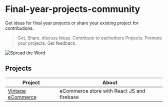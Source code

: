 # Final-year-projects-community
Get ideas for final year projects or share your existing project for contributions.

> Get, Share, discuss Ideas.
> Contribute to eachothers Projects.
> Promote your projects.
> Get feedback.

![Spread the Word](https://raw.githubusercontent.com/trekhleb/promote-your-next-startup/master/assets/spread-the-word.jpg)

## Projects

| Project | About |
| ---- | ----- |
| [Vintage eCommerce](https://github.com/izhar360/vintageFront) | eCommerce store with React JS and firebase |
